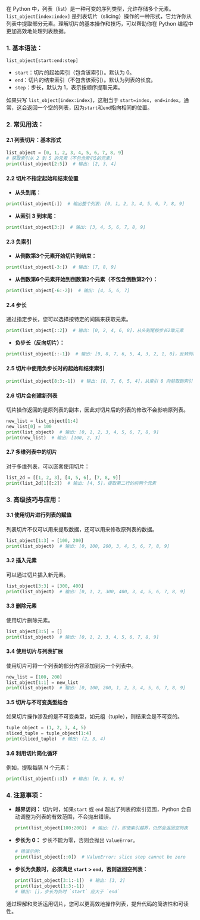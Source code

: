 在 Python 中，列表（list）是一种可变的序列类型，允许存储多个元素。`list_object[index:index]` 是列表切片（slicing）操作的一种形式，它允许你从列表中提取部分元素。理解切片的基本操作和技巧，可以帮助你在 Python 编程中更加高效地处理列表数据。

### 1. **基本语法：**

`list_object[start:end:step]`

- `start`：切片的起始索引（包含该索引）。默认为 0。
- `end`：切片的结束索引（不包含该索引）。默认为列表的长度。
- `step`：步长，默认为 1，表示按顺序提取元素。

如果只写 `list_object[index:index]`，这相当于 `start=index`，`end=index`。通常，这会返回一个空的列表，因为`start`和`end`指向相同的位置。

### 2. **常见用法：**

#### 2.1 列表切片：基本形式

```python
list_object = [0, 1, 2, 3, 4, 5, 6, 7, 8, 9]
# 获取索引从 2 到 5 的元素（不包含索引5的元素）
print(list_object[2:5])  # 输出: [2, 3, 4]
```

#### 2.2 切片不指定起始和结束位置

- **从头到尾：**

```python
print(list_object[:])  # 输出整个列表: [0, 1, 2, 3, 4, 5, 6, 7, 8, 9]
```

- **从索引 3 到末尾：**

```python
print(list_object[3:])  # 输出: [3, 4, 5, 6, 7, 8, 9]
```

#### 2.3 负索引

- **从倒数第3个元素开始切片到结束：**

```python
print(list_object[-3:])  # 输出: [7, 8, 9]
```

- **从倒数第6个元素开始到倒数第2个元素（不包含倒数第2个）：**

```python
print(list_object[-6:-2])  # 输出: [4, 5, 6, 7]
```

#### 2.4 步长

通过指定步长，您可以选择按特定的间隔来获取元素。

```python
print(list_object[::2])  # 输出: [0, 2, 4, 6, 8]，从头到尾按步长2取元素
```

- **负步长（反向切片）：**

```python
print(list_object[::-1])  # 输出: [9, 8, 7, 6, 5, 4, 3, 2, 1, 0]，反转列表
```

#### 2.5 切片中使用负步长时的起始和结束索引

```python
print(list_object[8:3:-1])  # 输出: [8, 7, 6, 5, 4]，从索引 8 向前取到索引 3
```

#### 2.6 切片会创建新列表

切片操作返回的是原列表的副本，因此对切片后的列表的修改不会影响原列表。

```python
new_list = list_object[1:4]
new_list[0] = 100
print(list_object)  # 输出: [0, 1, 2, 3, 4, 5, 6, 7, 8, 9]
print(new_list)  # 输出: [100, 2, 3]
```

#### 2.7 多维列表中的切片

对于多维列表，可以嵌套使用切片：

```python
list_2d = [[1, 2, 3], [4, 5, 6], [7, 8, 9]]
print(list_2d[1][:2])  # 输出: [4, 5]，提取第二行的前两个元素
```

### 3. **高级技巧与应用：**

#### 3.1 使用切片进行列表的赋值

列表切片不仅可以用来提取数据，还可以用来修改原列表的数据。

```python
list_object[1:3] = [100, 200]
print(list_object)  # 输出: [0, 100, 200, 3, 4, 5, 6, 7, 8, 9]
```

#### 3.2 插入元素

可以通过切片插入新元素。

```python
list_object[3:3] = [300, 400]
print(list_object)  # 输出: [0, 1, 2, 300, 400, 3, 4, 5, 6, 7, 8, 9]
```

#### 3.3 删除元素

使用切片删除元素。

```python
list_object[3:5] = []
print(list_object)  # 输出: [0, 1, 2, 3, 4, 5, 6, 7, 8, 9]
```

#### 3.4 使用切片与列表扩展

使用切片可将一个列表的部分内容添加到另一个列表中。

```python
new_list = [100, 200]
list_object[1:1] = new_list
print(list_object)  # 输出: [0, 100, 200, 1, 2, 3, 4, 5, 6, 7, 8, 9]
```

#### 3.5 切片与不可变类型结合

如果切片操作涉及的是不可变类型，如元组（tuple），则结果会是不可变的。

```python
tuple_object = (1, 2, 3, 4, 5)
sliced_tuple = tuple_object[1:4]
print(sliced_tuple)  # 输出: (2, 3, 4)
```

#### 3.6 利用切片简化循环

例如，提取每隔 N 个元素：

```python
print(list_object[::3])  # 输出: [0, 3, 6, 9]
```

### 4. **注意事项：**

- **越界访问：** 切片时，如果`start` 或 `end` 超出了列表的索引范围，Python 会自动调整为列表的有效范围，不会抛出错误。
    
    ```python
    print(list_object[100:200])  # 输出: []，即使索引越界，仍然会返回空列表
    ```
    
- **步长为 0：** 步长不能为零，否则会抛出 `ValueError`。
    
    ```python
    # 错误示例:
    print(list_object[::0])  # ValueError: slice step cannot be zero
    ```
    
- **步长为负数时，必须满足 `start` > `end`，否则返回空列表：**
    
    ```python
    print(list_object[3:1:-1])  # 输出: [3, 2]
    print(list_object[1:3:-1])  
    # 输出: []，步长为负时 `start` 应大于 `end`
    ```
    
通过理解和灵活运用切片，您可以更高效地操作列表，提升代码的简洁性和可读性。